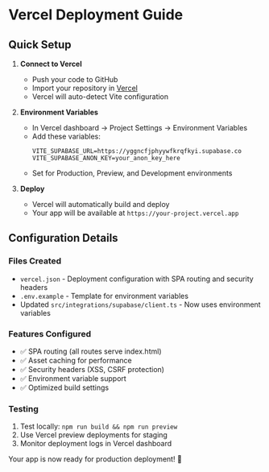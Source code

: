 # Vercel Deployment Guide

## Quick Setup

1. **Connect to Vercel**
   - Push your code to GitHub
   - Import your repository in [Vercel](https://vercel.com)
   - Vercel will auto-detect Vite configuration

2. **Environment Variables**
   - In Vercel dashboard → Project Settings → Environment Variables
   - Add these variables:
     ```
     VITE_SUPABASE_URL=https://yggncfjphyywfkrqfkyi.supabase.co
     VITE_SUPABASE_ANON_KEY=your_anon_key_here
     ```
   - Set for Production, Preview, and Development environments

3. **Deploy**
   - Vercel will automatically build and deploy
   - Your app will be available at `https://your-project.vercel.app`

## Configuration Details

### Files Created
- `vercel.json` - Deployment configuration with SPA routing and security headers
- `.env.example` - Template for environment variables
- Updated `src/integrations/supabase/client.ts` - Now uses environment variables

### Features Configured
- ✅ SPA routing (all routes serve index.html)
- ✅ Asset caching for performance
- ✅ Security headers (XSS, CSRF protection)
- ✅ Environment variable support
- ✅ Optimized build settings

### Testing
1. Test locally: `npm run build && npm run preview`
2. Use Vercel preview deployments for staging
3. Monitor deployment logs in Vercel dashboard

Your app is now ready for production deployment! 🚀